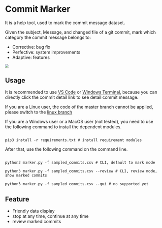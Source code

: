 # Commit Marker
It is a help tool, used to mark the commit message dataset. 

Given the subject, Message, and changed file of a git commit, mark which category the commit message belongs to:

* Corrective: bug fix
* Perfective: system improvements
* Adaptive: features

<img src="http://image-hosting-404.oss-cn-beijing.aliyuncs.com/img/marker-CLI.png" style="zoom:67%;" />



## Usage

It is recommended to use [VS Code](https://code.visualstudio.com/) or [Windows Terminal](https://github.com/microsoft/terminal), because you can directly click the commit detail link to see detail commit message.

If you are a Linux user, the code of the master branch cannot be applied, please switch to the [linux branch](https://github.com/0x404/commit-marker/tree/linux)

If you are a Windows user or a MacOS user (not tested), you need to use the following command to install the dependent modules.

```shell

pip3 install -r requirements.txt # install requirement modules

```

After that, use the following command on the command line.

```shell

python3 marker.py -f sampled_commits.csv # CLI, default to mark mode

python3 marker.py -f sampled_commits.csv --review # CLI, review mode, show marked commits

python3 marker.py -f sampled_commits.csv --gui # no supported yet

```



## Feature

* Friendly data display
* stop at any time, continue at any time
* review marked commits
